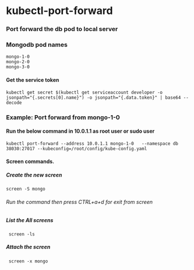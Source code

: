 # kubectl-port-forward
### Port forward the db pod to local server 

### Mongodb pod names

    mongo-1-0  
    mongo-2-0 
    mongo-3-0

#### Get the service token ####

    kubectl get secret $(kubectl get serviceaccount developer -o jsonpath="{.secrets[0].name}") -o jsonpath="{.data.token}" | base64 --decode

### Example: Port forward from mongo-1-0

#### Run the below command in 10.0.1.1 as root user or sudo user

    kubectl port-forward --address 10.0.1.1 mongo-1-0   --namespace db 38030:27017 --kubeconfig=/root/config/kube-config.yaml
    
#### Screen commands.

##### Create the new screen

    screen -S mongo
    
###### Run the command then press CTRL+a+d for exit from screen

##### List the All screens

     screen -ls
     
##### Attach the screen

     screen -x mongo  
